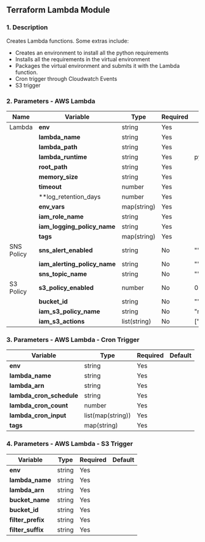 ## Terraform Lambda Module


### 1. Description
Creates Lambda functions.
Some extras include:
- Creates an environment to install all the python requirements
- Installs all the requirements in the virtual environment
- Packages the virtual environment and submits it with the Lambda function.
- Cron trigger through Cloudwatch Events
- S3 trigger

### 2. Parameters - AWS Lambda

| Name                | Variable                     | Type         | Required | Default           |
|---------------------|------------------------------|--------------|----------|-------------------|
| Lambda              | **env**                      | string       | Yes      |                   |
|                     | **lambda_name**              | string       | Yes      |                   |
|                     | **lambda_path**              | string       | Yes      |                   |
|                     | **lambda_runtime**           | string       | Yes      | python3.9         | 
|                     | **root_path**                | string       | Yes      |                   |
|                     | **memory_size**              | string       | Yes      |                   |
|                     | **timeout**                  | number       | Yes      |                   |
|                     | **log_retention_days         | number       | Yes      |                   |
|                     | **env_vars**                 | map(string)  | Yes      |                   |
|                     | **iam_role_name**            | string       | Yes      ||
|                     | **iam_logging_policy_name**  | string       | Yes      |                   |
|                     | **tags**                     | map(string)  | Yes      || 
| SNS Policy          | **sns_alert_enabled**        | string       | No       | ""                |
|                     | **iam_alerting_policy_name** | string       | No       | ""                |
|                     | **sns_topic_name**           | string       | No       | ""                |
| S3 Policy           | **s3_policy_enabled**        | number       | No       | 0                 |
|                     | **bucket_id**                | string       | No       | ""                |
|                     | **iam_s3_policy_name**       | string       | No       | "remove-me"       |
|                     | **iam_s3_actions**           | list(string) | No       | ["s3:ListBucket"] |


### 3. Parameters - AWS Lambda - Cron Trigger

| Variable                 | Type              | Required | Default |
|--------------------------|-------------------|----------|---------|
| **env**                  | string            | Yes      |         |
| **lambda_name**          | string            | Yes      |         |
| **lambda_arn**           | string            | Yes      |         |
| **lambda_cron_schedule** | string            | Yes      |         |
| **lambda_cron_count**    | number            | Yes      |         |
| **lambda_cron_input**    | list(map(string)) | Yes      |         |
| **tags**                 | map(string)       | Yes      |         | 


### 4. Parameters - AWS Lambda - S3 Trigger
| Variable          | Type     | Required | Default |
|-------------------|----------|----------|---------|
| **env**           | string   | Yes      |         |
| **lambda_name**   | string   | Yes      |         |
| **lambda_arn**    | string   | Yes      |         |
| **bucket_name**   | string   | Yes      |         |
| **bucket_id**     | string   | Yes      |         |
| **filter_prefix** | string   | Yes      |         |
| **filter_suffix** | string   | Yes      |         | 
